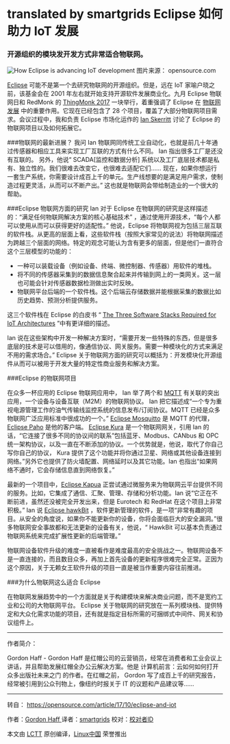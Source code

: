translated by smartgrids
Eclipse 如何助力 IoT 发展
============================================================

### 开源组织的模块发开发方式非常适合物联网。

![How Eclipse is advancing IoT development](https://opensource.com/sites/default/files/styles/image-full-size/public/lead-images/OSDC_BUS_ArchitectureOfParticipation_520x292.png?itok=FA0Uuwzv "How Eclipse is advancing IoT development")
图片来源： opensource.com

[Eclipse][3] 可能不是第一个去研究物联网的开源组织。但是，远在 IoT 家喻户晓之前，该基金会在 2001 年左右就开始支持开源软件发展商业化。九月 Eclipse 物联网日和 RedMonk 的 [ThingMonk 2017][4] 一块举行，着重强调了 Eclipse 在 [物联网发展][5] 中的重要作用。它现在已经包含了 28 个项目，覆盖了大部分物联网项目需求。会议过程中，我和负责 Eclipse 市场化运作的 [Ian Skerritt][6] 讨论了 Eclipse 的物联网项目以及如何拓展它。

###物联网的最新进展？
我问 Ian 物联网同传统工业自动化，也就是前几十年通过传感器和相应工具来实现工厂互联的方式有什么不同。 Ian 指出很多工厂是还没有互联的。
另外，他说“ SCADA[监控和数据分析] 系统以及工厂底层技术都是私有、独立性的。我们很难去改变它，也很难去适配它们…… 现在，如果你想运行一套生产系统，你需要设计成百上千的单元。生产线想要的是满足用户需求，使制造过程更灵活，从而可以不断产出。” 这也就是物联网会带给制造业的一个很大的帮助。


###Eclipse 物联网方面的研究
Ian 对于 Eclipse 在物联网的研究是这样描述的：“满足任何物联网解决方案的核心基础技术” ，通过使用开源技术，“每个人都可以使用从而可以获得更好的适配性。” 他说，Eclipse 将物联网视为包括三层互联的软件栈。从更高的层面上看，这些软件栈（按照大家常见的说法）将物联网描述为跨越三个层面的网络。特定的观念可能认为含有更多的层面，但是他们一直符合这个三层模型的功能的：

* 一种可以装载设备（例如设备、终端、微控制器、传感器）用软件的堆栈。
* 将不同的传感器采集到的数据信息聚合起来并传输到网上的一类网关。这一层也可能会针对传感器数据检测做出实时反映。
* 物联网平台后端的一个软件栈。这个后端云存储数据并能根据采集的数据比如历史趋势、预测分析提供服务。

这三个软件栈在 Eclipse 的白皮书 “ [The Three Software Stacks Required for IoT Architectures][7] ”中有更详细的描述。

Ian 说在这些架构中开发一种解决方案时，“需要开发一些特殊的东西，但是很多底层的技术是可以借用的，像通信协议、网关服务。需要一种模块化的方式来满足不用的需求场合。” Eclipse 关于物联网方面的研究可以概括为：开发模块化开源组件从而可以被用于开发大量的特定性商业服务和解决方案。

###Eclipse 的物联网项目

在众多一杯应用的 Eclipse 物联网应用中， Ian 举了两个和 [MQTT][8] 有关联的突出应用，一个设备与设备互联（M2M）的物联网协议。 Ian 把它描述成“一个专为重视电源管理工作的油气传输线监控系统的信息发布/订阅协议。MQTT 已经是众多物联网广泛应用标准中很成功的一个。” [Eclipse Mosquitto][9] 是 MQTT 的代理，[Eclipse Paho][10] 是他的客户端。
[Eclipse Kura][11] 是一个物联网网关，引用 Ian 的话，“它连接了很多不同的协议间的联系”包括蓝牙、Modbus、CANbus 和 OPC 统一架构协议，以及一直在不断添加的协议。一个优势就是，他说，取代了你自己写你自己的协议， Kura 提供了这个功能并将你通过卫星、网络或其他设备连接到网络。”另外它也提供了防火墙配置、网络延时以及其它功能。Ian 也指出“如果网络不通时，它会存储信息直到网络恢复。”

最新的一个项目中，[Eclipse Kapua][12] 正尝试通过微服务来为物联网云平台提供不同的服务。比如，它集成了通信、汇聚、管理、存储和分析功能。Ian 说“它正在不断前进，虽然还没被完全开发出来，但是 Eurotech 和 RedHat 在这个项目上非常积极。”
Ian 说 [Eclipse hawkBit][13] ，软件更新管理的软件，是一项“非常有趣的项目。从安全的角度说，如果你不能更新你的设备，你将会面临巨大的安全漏洞。”很多物联网安全事故都和无法更新的设备有关，他说，“ HawkBit 可以基本负责通过物联网系统来完成扩展性更新的后端管理。”

物联网设备软件升级的难度一直被看作是难度最高的安全挑战之一。物联网设备不是一直连接的，而且数目众多，再加上首先设备的更新程序很难完全正常。正因为这个原因，关于无赖女王软件升级的项目一直是被当作重要内容往前推进。

###为什么物联网这么适合 Eclipse

在物联网发展趋势中的一个方面就是关于构建模块来解决商业问题，而不是宽约工业和公司的大物联网平台。 Eclipse 关于物联网的研究放在一系列模块栈、提供特定和大众化需求功能的项目，还有就是指定目标所需的可捆绑式中间件、网关和协议组件上。


--------------------------------------------------------------------------------



作者简介：

Gordon Haff - Gordon Haff 是红帽公司的云营销员，经常在消费者和工业会议上讲话，并且帮助发展红帽全办公云解决方案。他是  计算机前言：云如何如何打开众多出版社未来之门 的作者。在红帽之前， Gordon 写了成百上千的研究报告，经常被引用到公众刊物上，像纽约时报关于 IT 的议题和产品建议等……

--------------------------------------------------------------------------------

转自： https://opensource.com/article/17/10/eclipse-and-iot

作者：[Gordon Haff ][a]
译者：[smartgrids](https://github.com/smartgrids)
校对：[校对者ID](https://github.com/校对者ID)

本文由 [LCTT](https://github.com/LCTT/TranslateProject) 原创编译，[Linux中国](https://linux.cn/) 荣誉推出

[a]:https://opensource.com/users/ghaff
[1]:https://opensource.com/article/17/10/eclipse-and-iot?rate=u1Wr-MCMFCF4C45IMoSPUacCatoqzhdKz7NePxHOvwg
[2]:https://opensource.com/user/21220/feed
[3]:https://www.eclipse.org/home/
[4]:http://thingmonk.com/
[5]:https://iot.eclipse.org/
[6]:https://twitter.com/ianskerrett
[7]:https://iot.eclipse.org/resources/white-papers/Eclipse%20IoT%20White%20Paper%20-%20The%20Three%20Software%20Stacks%20Required%20for%20IoT%20Architectures.pdf
[8]:http://mqtt.org/
[9]:https://projects.eclipse.org/projects/technology.mosquitto
[10]:https://projects.eclipse.org/projects/technology.paho
[11]:https://www.eclipse.org/kura/
[12]:https://www.eclipse.org/kapua/
[13]:https://eclipse.org/hawkbit/
[14]:https://opensource.com/users/ghaff
[15]:https://opensource.com/users/ghaff
[16]:https://opensource.com/article/17/10/eclipse-and-iot#comments
